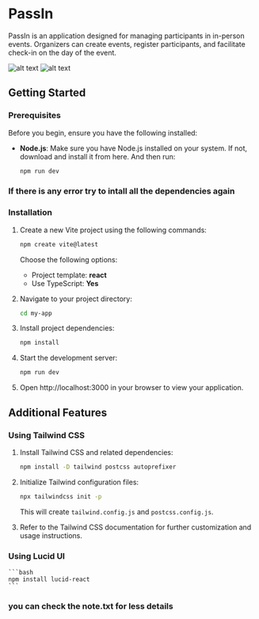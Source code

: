 # PassIn

PassIn is an application designed for managing participants in in-person events. Organizers can create events, register participants, and facilitate check-in on the day of the event.

![alt text](./public/Captura%20de%20ecrã%202024-04-08%20142106.png)
![alt text](./public/Captura%20de%20ecrã%202024-04-08%20142246.png)

## Getting Started 


### Prerequisites

Before you begin, ensure you have the following installed:

- **Node.js**: Make sure you have Node.js installed on your system. If not, download and install it from here.
    And then run:

    ```bash
    npm run dev
    ```

### If there is any error try to intall all the dependencies again


### Installation

1. Create a new Vite project using the following commands:

    ```bash
    npm create vite@latest
    ```

    Choose the following options:
    - Project template: **react**
    - Use TypeScript: **Yes**

2. Navigate to your project directory:

    ```bash
    cd my-app
    ```

3. Install project dependencies:

    ```bash
    npm install
    ```

4. Start the development server:

    ```bash
    npm run dev
    ```

5. Open http://localhost:3000 in your browser to view your application.

## Additional Features

### Using Tailwind CSS

1. Install Tailwind CSS and related dependencies:

    ```bash
    npm install -D tailwind postcss autoprefixer
    ```

2. Initialize Tailwind configuration files:

    ```bash
    npx tailwindcss init -p
    ```

    This will create `tailwind.config.js` and `postcss.config.js`.

3. Refer to the Tailwind CSS documentation for further customization and usage instructions.

### Using Lucid UI

    ```bash
    npm install lucid-react
    ```

### you can check the note.txt for less details